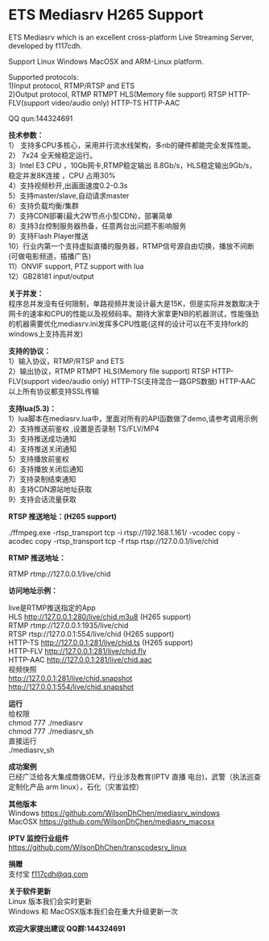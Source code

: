 ﻿ 
# ETS Mediasrv H265 Support    

ETS Mediasrv which is an excellent cross-platform Live Streaming Server, developed by f117cdh.

Support Linux Windows MacOSX and ARM-Linux platform.

Supported protocols:   
1)Input protocol, RTMP/RTSP and ETS    
2)Output protocol, RTMP RTMPT HLS(Memory file support) RTSP HTTP-FLV(support video/audio only) HTTP-TS HTTP-AAC

QQ qun:144324691

**技术参数：**  
1） 支持多CPU多核心，采用并行流水线架构，多nb的硬件都能完全发挥性能。   
2） 7x24 全天候稳定运行。   
3）Intel E3 CPU ，10Gb网卡,RTMP稳定输出 8.8Gb/s，HLS稳定输出9Gb/s，稳定并发8K连接  ，CPU 占用30%      
4）支持视频秒开,出画面速度0.2-0.3s  
5）支持master/slave,自动请求master  
6）支持负载均衡/集群      
7）支持CDN部署(最大2W节点小型CDN)，部署简单      
8）支持3台控制服务器热备，任意两台出问题不影响服务      
9）支持Flash Player推送   
10）行业内第一个支持虚拟直播的服务器，RTMP信号源自由切换，播放不间断(可做电影频道，插播广告)   
11）ONVIF support, PTZ support with lua   
12）GB28181 input/output


**关于并发：**  
程序总并发没有任何限制，单路视频并发设计最大是15K，但是实际并发数取决于网卡的速率和CPU的性能以及视频码率。期待大家拿更NB的机器测试，性能强劲的机器需要优化mediasrv.ini发挥多CPU性能(这样的设计可以在不支持fork的windows上支持高并发)


**支持的协议：**  
1）输入协议，RTMP/RTSP and ETS    
2）输出协议，RTMP RTMPT HLS(Memory file support) RTSP HTTP-FLV(support video/audio only) HTTP-TS(支持混合一路GPS数据) HTTP-AAC    
以上所有协议都支持SSL传输

**支持lua(5.3)：**  
1）lua脚本在mediasrv.lua中，里面对所有的API函数做了demo,请参考调用示例   
2）支持推送前鉴权  ,设置是否录制 TS/FLV/MP4    
3）支持推送成功通知   
4）支持推送关闭通知   
5）支持播放前鉴权  
6）支持播放关闭后通知   
7）支持录制结束通知    
8）支持CDN源站地址获取   
9）支持会话流量获取   

**RTSP 推送地址：(H265 support)**  

./ffmpeg.exe  -rtsp_transport tcp -i rtsp://192.168.1.161/ -vcodec copy   -acodec copy -rtsp_transport tcp  -f rtsp rtsp://127.0.0.1/live/chid   

**RTMP 推送地址：**  

RTMP rtmp://127.0.0.1/live/chid   

**访问地址示例：**  

live是RTMP推送指定的App   
HLS http://127.0.0.1:280/live/chid.m3u8    (H265 support)  
RTMP rtmp://127.0.0.1:1935/live/chid      
RTSP rtsp://127.0.0.1:554/live/chid     (H265 support)  
HTTP-TS http://127.0.0.1:281/live/chid.ts     (H265 support)  
HTTP-FLV http://127.0.0.1:281/live/chid.flv      
HTTP-AAC http://127.0.0.1:281/live/chid.aac   
视频快照     
http://127.0.0.1:281/live/chid.snapshot      
http://127.0.0.1:554/live/chid.snapshot
    

**运行**   
给权限    
chmod 777 ./mediasrv   
chmod 777 ./mediasrv_sh   
直接运行    
./mediasrv_sh   


**成功案例**   
已经广泛给各大集成商做OEM，行业涉及教育(IPTV 直播 电台)，武警（执法巡查 定制化产品 arm linux），石化（灾害监控）


**其他版本**   
Windows  https://github.com/WilsonDhChen/mediasrv_windows     
MacOSX   https://github.com/WilsonDhChen/mediasrv_macosx

**IPTV 监控行业组件**   
https://github.com/WilsonDhChen/transcodesrv_linux      


**捐赠**    
支付宝 f117cdh@qq.com      

**关于软件更新**   
Linux 版本我们会实时更新   
Windows 和 MacOSX版本我们会在重大升级更新一次


**欢迎大家提出建议 QQ群:144324691**
